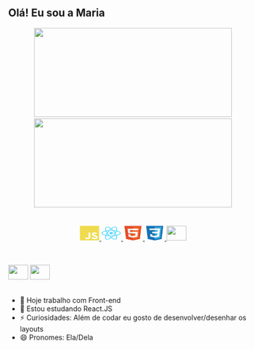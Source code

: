 ## Olá! Eu sou a Maria

<div align="center">
  <a href="https://github.com/mahsousa">
  <img height="180em" width="400em" src="https://github-readme-stats.vercel.app/api?username=mahsousa&show_icons=true&theme=radical&include_all_commits=true&count_private=true"/>
  <img height="180em" width="400em" src="https://github-readme-stats.vercel.app/api/top-langs/?username=mahsousa&layout=compact&langs_count=7&theme=radical"/>
</div><br>
  
<div align="center" style="display: inline_block"><br>
  <img height="30" width="40" src="https://raw.githubusercontent.com/devicons/devicon/master/icons/javascript/javascript-plain.svg">
  <img height="30" width="40" src="https://raw.githubusercontent.com/devicons/devicon/master/icons/react/react-original.svg">
  <img height="30" width="40" src="https://raw.githubusercontent.com/devicons/devicon/master/icons/html5/html5-original.svg">
  <img height="30" width="40" src="https://raw.githubusercontent.com/devicons/devicon/master/icons/css3/css3-original.svg">
  <img height="30" width="40" src="https://cdn.jsdelivr.net/gh/devicons/devicon/icons/bootstrap/bootstrap-plain.svg"/>
</div>
  

 ##
<br> 
<div>
   <a href="https://www.linkedin.com/in/maria-sousa-41a14221a" target="_blank"><img height="30" width="40" src="https://cdn.jsdelivr.net/gh/devicons/devicon/icons/linkedin/linkedin-original.svg" target="_blank"></a>
  <a href="https://www.behance.net/mahsousa" target="_blank"><img height="30" width="40" src="https://cdn.jsdelivr.net/gh/devicons/devicon/icons/behance/behance-original.svg" target="_blank"></a>
</div>
  
 ##
  
- 🔭 Hoje trabalho com Front-end 
- 🌱 Estou estudando React.JS
- ⚡ Curiosidades: Além de codar eu gosto de desenvolver/desenhar os layouts
- 😄 Pronomes: Ela/Dela




